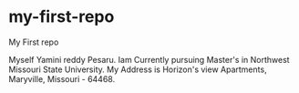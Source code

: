 # my-first-repo
My First repo

Myself Yamini reddy Pesaru. Iam Currently pursuing Master's in Northwest Missouri State University. 
My Address is Horizon's view Apartments, Maryville, Missouri - 64468.



